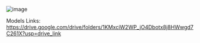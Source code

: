 ![image](https://github.com/yasemindk/tennis_analysis_cv_and_dl_project/assets/87904147/9528942d-3c76-489b-a8cb-a52841800174)

Models Links: https://drive.google.com/drive/folders/1KMxciW2WP_jO4Dbotx8j8HWwgd7C261X?usp=drive_link

